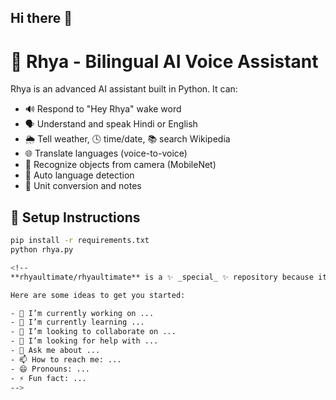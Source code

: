 ## Hi there 👋
# 🤖 Rhya - Bilingual AI Voice Assistant

Rhya is an advanced AI assistant built in Python. It can:
- 🔊 Respond to "Hey Rhya" wake word
- 🗣️ Understand and speak Hindi or English
- 🌦️ Tell weather, 🕓 time/date, 📚 search Wikipedia
- 🌐 Translate languages (voice-to-voice)
- 📸 Recognize objects from camera (MobileNet)
- 🧠 Auto language detection
- 📏 Unit conversion and notes

## 🚀 Setup Instructions
```bash
pip install -r requirements.txt
python rhya.py

<!--
**rhyaultimate/rhyaultimate** is a ✨ _special_ ✨ repository because its `README.md` (this file) appears on your GitHub profile.

Here are some ideas to get you started:

- 🔭 I’m currently working on ...
- 🌱 I’m currently learning ...
- 👯 I’m looking to collaborate on ...
- 🤔 I’m looking for help with ...
- 💬 Ask me about ...
- 📫 How to reach me: ...
- 😄 Pronouns: ...
- ⚡ Fun fact: ...
-->
